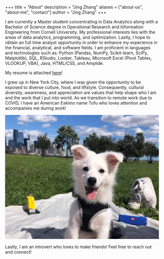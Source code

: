 +++
title = "About"
description = "Jing Zhang"
aliases = ["about-us", "about-me", "contact"]
author = "Jing Zhang"
+++

I am currently a Master student concentrating in Data Analytics along with a Bachelor of Science degree in Operational Research and Information Engineering from Cornell University. My professional interests lies with the areas of data analytics, programming, and optimization. Lastly, I hope to obtain an full time analyst opportunity in order to enhance my experience in the financial, analytical, and software fields. I am proficient in languages and technologies such as: Python (Pandas, NumPy, Scikit-learn, SciPy, Matplotlib), SQL, RStudio, Looker, Tableau, Microsoft Excel (Pivot Tables, VLOOKUP, VBA), Java, HTML/CSS, and Amplide.

My resume is attached [here](/resume.pdf)!

I grew up in New York City, where I was given the opportunity to be exposed to diverse culture, food, and liftstyle. Consequently, cultural diversity, awareness, and appreciation are values that help shape who I am and the work that I put into world. As we transition to remote work due to COVID, I have an American Eskimo name Tofu who loves attention and accompanies me during work!

![Tofu w:250](/t.JPG)

Lastly, I am an introvert who loves to make friends! Feel free to reach out and connect!
 
